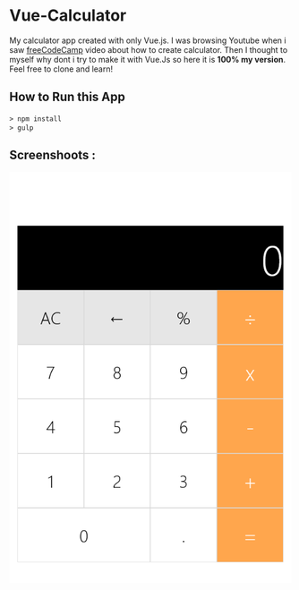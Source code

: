# Vue-Calculator
My calculator app created with only Vue.js. I was browsing Youtube when i saw [freeCodeCamp](https://www.youtube.com/channel/UC8butISFwT-Wl7EV0hUK0BQ) video about how to create calculator. Then I thought to myself why dont i try to make it with Vue.Js so here it is **100% my version**. Feel free to clone and learn!

## How to Run this App
```
> npm install
> gulp
```

## Screenshoots :
![Attacking Screenshoots](screenshoots/1.png)
